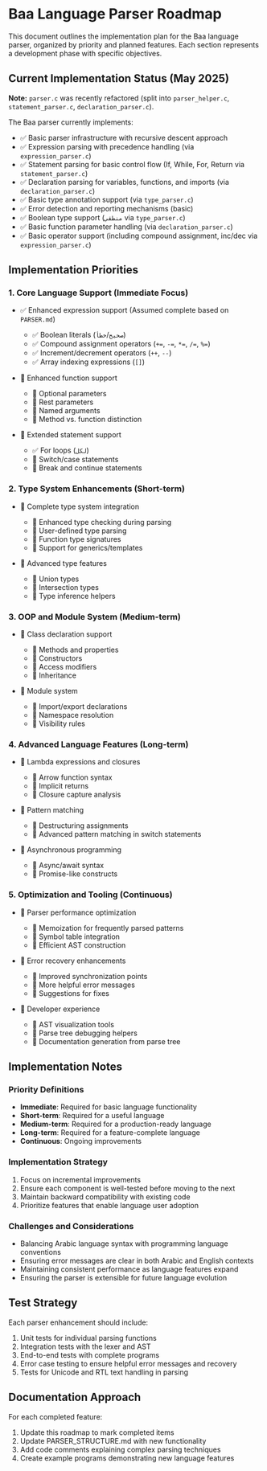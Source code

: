 # Baa Language Parser Roadmap

This document outlines the implementation plan for the Baa language parser, organized by priority and planned features. Each section represents a development phase with specific objectives.

## Current Implementation Status (May 2025)

**Note:** `parser.c` was recently refactored (split into `parser_helper.c`, `statement_parser.c`, `declaration_parser.c`).

The Baa parser currently implements:

- ✅ Basic parser infrastructure with recursive descent approach
- ✅ Expression parsing with precedence handling (via `expression_parser.c`)
- ✅ Statement parsing for basic control flow (If, While, For, Return via `statement_parser.c`)
- ✅ Declaration parsing for variables, functions, and imports (via `declaration_parser.c`)
- ✅ Basic type annotation support (via `type_parser.c`)
- ✅ Error detection and reporting mechanisms (basic)
- ✅ Boolean type support (`منطقي` via `type_parser.c`)
- ✅ Basic function parameter handling (via `declaration_parser.c`)
- ✅ Basic operator support (including compound assignment, inc/dec via `expression_parser.c`)

## Implementation Priorities

### 1. Core Language Support (Immediate Focus)

- ✅ Enhanced expression support (Assumed complete based on `PARSER.md`)
  - ✅ Boolean literals (`صحيح`/`خطأ`)
  - ✅ Compound assignment operators (`+=`, `-=`, `*=`, `/=`, `%=`)
  * ✅ Increment/decrement operators (`++`, `--`)
  * ✅ Array indexing expressions (`[]`)

- 🔲 Enhanced function support
  - 🔲 Optional parameters
  - 🔲 Rest parameters
  - 🔲 Named arguments
  - 🔲 Method vs. function distinction

- 🔲 Extended statement support
  - ✅ For loops (`لكل`)
  - 🔲 Switch/case statements
  - 🔲 Break and continue statements

### 2. Type System Enhancements (Short-term)

- 🔲 Complete type system integration
  - 🔲 Enhanced type checking during parsing
  - 🔲 User-defined type parsing
  - 🔲 Function type signatures
  - 🔲 Support for generics/templates

- 🔲 Advanced type features
  - 🔲 Union types
  - 🔲 Intersection types
  - 🔲 Type inference helpers

### 3. OOP and Module System (Medium-term)

- 🔲 Class declaration support
  - 🔲 Methods and properties
  - 🔲 Constructors
  - 🔲 Access modifiers
  - 🔲 Inheritance

- 🔲 Module system
  - 🔲 Import/export declarations
  - 🔲 Namespace resolution
  - 🔲 Visibility rules

### 4. Advanced Language Features (Long-term)

- 🔲 Lambda expressions and closures
  - 🔲 Arrow function syntax
  - 🔲 Implicit returns
  - 🔲 Closure capture analysis

- 🔲 Pattern matching
  - 🔲 Destructuring assignments
  - 🔲 Advanced pattern matching in switch statements

- 🔲 Asynchronous programming
  - 🔲 Async/await syntax
  - 🔲 Promise-like constructs

### 5. Optimization and Tooling (Continuous)

- 🔲 Parser performance optimization
  - 🔲 Memoization for frequently parsed patterns
  - 🔲 Symbol table integration
  - 🔲 Efficient AST construction

- 🔲 Error recovery enhancements
  - 🔲 Improved synchronization points
  - 🔲 More helpful error messages
  - 🔲 Suggestions for fixes

- 🔲 Developer experience
  - 🔲 AST visualization tools
  - 🔲 Parse tree debugging helpers
  - 🔲 Documentation generation from parse tree

## Implementation Notes

### Priority Definitions

- **Immediate**: Required for basic language functionality
- **Short-term**: Required for a useful language
- **Medium-term**: Required for a production-ready language
- **Long-term**: Required for a feature-complete language
- **Continuous**: Ongoing improvements

### Implementation Strategy

1. Focus on incremental improvements
2. Ensure each component is well-tested before moving to the next
3. Maintain backward compatibility with existing code
4. Prioritize features that enable language user adoption

### Challenges and Considerations

- Balancing Arabic language syntax with programming language conventions
- Ensuring error messages are clear in both Arabic and English contexts
- Maintaining consistent performance as language features expand
- Ensuring the parser is extensible for future language evolution

## Test Strategy

Each parser enhancement should include:

1. Unit tests for individual parsing functions
2. Integration tests with the lexer and AST
3. End-to-end tests with complete programs
4. Error case testing to ensure helpful error messages and recovery
5. Tests for Unicode and RTL text handling in parsing

## Documentation Approach

For each completed feature:
1. Update this roadmap to mark completed items
2. Update PARSER_STRUCTURE.md with new functionality
3. Add code comments explaining complex parsing techniques
4. Create example programs demonstrating new language features
